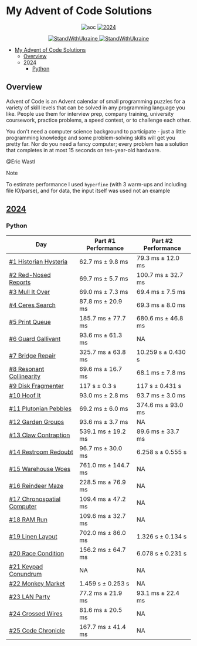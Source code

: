 # My Advent of Code Solutions

<p align="center">
  <a>
    <img alt="aoc" src="https://img.shields.io/badge/Advent%20of%20Code-FFC93C?style=flat-square&logo=adventofcode&logoColor=000">
  </a>
  <a href="https://adventofcode.com/2024">
    <img alt="2024" src="https://img.shields.io/badge/2024-★_43-24273A?style=flat-square&logo=adventofcode&labelColor=0A6847">
  </a>
</p>

<p align="center">
  <a href="https://stand-with-ukraine.pp.ua/">
    <img alt="StandWithUkraine" src="https://img.shields.io/badge/Support-Ukraine-FFC93C?style=flat-square&labelColor=07689F">
  </a>
  <a href="https://stand-with-ukraine.pp.ua">
    <img alt="StandWithUkraine" src="https://img.shields.io/badge/Made_in-Ukraine-FFC93C.svg?style=flat-square&labelColor=07689F">
  </a>
</p>

- [My Advent of Code Solutions](#my-advent-of-code-solutions)
  - [Overview](#overview)
  - [2024](#2024)
    - [Python](#python)

## Overview

Advent of Code is an Advent calendar of small programming puzzles for a variety of skill levels that can be solved in any programming language you like. People use them for interview prep, company training, university coursework, practice problems, a speed contest, or to challenge each other.

You don't need a computer science background to participate - just a little programming knowledge and some problem-solving skills will get you pretty far. Nor do you need a fancy computer; every problem has a solution that completes in at most 15 seconds on ten-year-old hardware.

@Eric Wastl

> [!NOTE]
> To estimate performance I used `hyperfine` (with 3 warm-ups and including file IO/parse), and for data, the input itself was used not an example

## [2024](https://adventofcode.com/2024)

### Python

| Day                                                        | Part #1 Performance | Part #2 Performance |
| ---------------------------------------------------------- | ------------------- | ------------------- |
| [#1 Historian Hysteria](python/src/year_2024/day_01/)      | 62.7 ms ± 9.8 ms    | 79.3 ms ± 12.0 ms   |
| [#2 Red-Nosed Reports](python/src/year_2024/day_02/)       | 69.7 ms ± 5.7 ms    | 100.7 ms ± 32.7 ms  |
| [#3 Mull It Over](python/src/year_2024/day_03/)            | 69.0 ms ± 7.3 ms    | 69.4 ms ± 7.5 ms    |
| [#4 Ceres Search](python/src/year_2024/day_04/)            | 87.8 ms ± 20.9 ms   | 69.3 ms ± 8.0 ms    |
| [#5 Print Queue](python/src/year_2024/day_05/)             | 185.7 ms ± 77.7 ms  | 680.6 ms ± 46.8 ms  |
| [#6 Guard Gallivant](python/src/year_2024/day_06/)         | 93.6 ms ± 61.3 ms   | NA                  |
| [#7 Bridge Repair](python/src/year_2024/day_07/)           | 325.7 ms ± 63.8 ms  | 10.259 s ± 0.430 s  |
| [#8 Resonant Collinearity](python/src/year_2024/day_08/)   | 69.6 ms ± 16.7 ms   | 68.1 ms ± 7.8 ms    |
| [#9 Disk Fragmenter](python/src/year_2024/day_09/)         | 117 s ± 0.3 s       | 117 s ± 0.431 s     |
| [#10 Hoof It](python/src/year_2024/day_10/)                | 93.0 ms ± 2.8 ms    | 93.7 ms ± 3.0 ms    |
| [#11 Plutonian Pebbles](python/src/year_2024/day_11/)      | 69.2 ms ± 6.0 ms    | 374.6 ms ± 93.0 ms  |
| [#12 Garden Groups](python/src/year_2024/day_12/)          | 93.6 ms ± 3.7 ms    | NA                  |
| [#13 Claw Contraption](python/src/year_2024/day_13/)       | 539.1 ms ± 19.2 ms  | 89.6 ms ± 33.7 ms   |
| [#14 Restroom Redoubt](python/src/year_2024/day_14/)       | 96.7 ms ± 30.0 ms   | 6.258 s ± 0.555 s   |
| [#15 Warehouse Woes](python/src/year_2024/day_15/)         | 761.0 ms ± 144.7 ms | NA                  |
| [#16 Reindeer Maze](python/src/year_2024/day_16/)          | 228.5 ms ± 76.9 ms  | NA                  |
| [#17 Chronospatial Computer](python/src/year_2024/day_17/) | 109.4 ms ± 47.2 ms  | NA                  |
| [#18 RAM Run](python/src/year_2024/day_18/)                | 109.6 ms ± 32.7 ms  | NA                  |
| [#19 Linen Layout](python/src/year_2024/day_19/)           | 702.0 ms ± 86.0 ms  | 1.326 s ± 0.134 s   |
| [#20 Race Condition](python/src/year_2024/day_20/)         | 156.2 ms ± 64.7 ms  | 6.078 s ±  0.231 s  |
| [#21 Keypad Conundrum](python/src/year_2024/day_21/)       | NA                  | NA                  |
| [#22 Monkey Market](python/src/year_2024/day_22/)          | 1.459 s ± 0.253 s   | NA                  |
| [#23 LAN Party](python/src/year_2024/day_23/)              | 77.2 ms ± 21.9 ms   | 93.1 ms ± 22.4 ms   |
| [#24 Crossed Wires](python/src/year_2024/day_24/)          | 81.6 ms ± 20.5 ms   | NA                  |
| [#25 Code Chronicle](python/src/year_2024/day_25/)         | 167.7 ms ± 41.4 ms  | NA                  |
